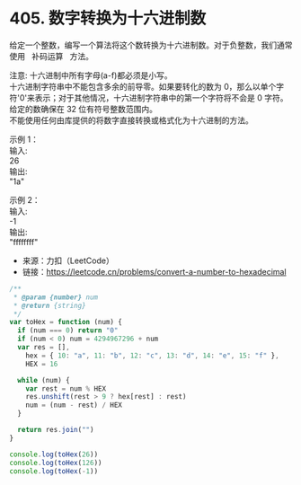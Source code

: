 # 405. 数字转换为十六进制数

给定一个整数，编写一个算法将这个数转换为十六进制数。对于负整数，我们通常使用   补码运算   方法。

注意:
十六进制中所有字母(a-f)都必须是小写。  
十六进制字符串中不能包含多余的前导零。如果要转化的数为 0，那么以单个字符'0'来表示；对于其他情况，十六进制字符串中的第一个字符将不会是 0 字符。  
给定的数确保在 32 位有符号整数范围内。  
不能使用任何由库提供的将数字直接转换或格式化为十六进制的方法。

示例 1：  
输入:  
26  
输出:  
"1a"

示例 2：  
输入:  
-1  
输出:  
"ffffffff"

- 来源：力扣（LeetCode）  
- 链接：https://leetcode.cn/problems/convert-a-number-to-hexadecimal

```javascript
/**
 * @param {number} num
 * @return {string}
 */
var toHex = function (num) {
  if (num === 0) return "0"
  if (num < 0) num = 4294967296 + num
  var res = [],
    hex = { 10: "a", 11: "b", 12: "c", 13: "d", 14: "e", 15: "f" },
    HEX = 16

  while (num) {
    var rest = num % HEX
    res.unshift(rest > 9 ? hex[rest] : rest)
    num = (num - rest) / HEX
  }

  return res.join("")
}

console.log(toHex(26))
console.log(toHex(126))
console.log(toHex(-1))
```
